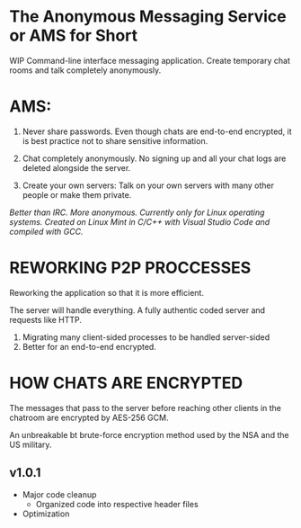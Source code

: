 # The Anonymous Messaging Service or AMS for Short
WIP Command-line interface messaging application. Create temporary chat rooms and talk completely anonymously.

# AMS:

1. Never share passwords. Even though chats are end-to-end encrypted, it is best practice not to share sensitive information.

2. Chat completely anonymously. No signing up and all your chat logs are deleted alongside the server.

3. Create your own servers: Talk on your own servers with many other people or make them private.

_Better than IRC. More anonymous.
Currently only for Linux operating systems.
Created on Linux Mint in C/C++ with Visual Studio Code and compiled with GCC._

# REWORKING P2P PROCCESSES
Reworking the application so that it is more efficient.

The server will handle everything. A fully authentic coded server and requests like HTTP.
1. Migrating many client-sided processes to be handled server-sided
2. Better for an end-to-end encrypted.

# HOW CHATS ARE ENCRYPTED
The messages that pass to the server before reaching other clients in the chatroom are encrypted by AES-256 GCM.

An unbreakable bt brute-force encryption method used by the NSA and the US military.

## v1.0.1
- Major code cleanup
  - Organized code into respective header files
- Optimization
